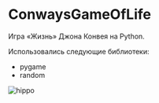 # ConwaysGameOfLife

Игра «Жизнь» Джона Конвея на Python.

Использовались следующие библиотеки:
- pygame
- random

![hippo](https://i.ibb.co/cLFjGdy/ezgif-com-gif-maker.gif)
